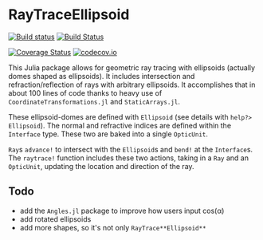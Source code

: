 # RayTraceEllipsoid

[![Build status](https://ci.appveyor.com/api/projects/status/voutf74a40lh511f?svg=true)](https://ci.appveyor.com/project/yakir12/raytraceellipsoid-jl) [![Build Status](https://travis-ci.org/yakir12/RayTraceEllipsoid.jl.svg?branch=master)](https://travis-ci.org/yakir12/RayTraceEllipsoid.jl)

[![Coverage Status](https://coveralls.io/repos/yakir12/RayTraceEllipsoid.jl/badge.svg?branch=master&service=github)](https://coveralls.io/github/yakir12/RayTraceEllipsoid.jl?branch=master) [![codecov.io](http://codecov.io/github/yakir12/RayTraceEllipsoid.jl/coverage.svg?branch=master)](http://codecov.io/github/yakir12/RayTraceEllipsoid.jl?branch=master)

This Julia package allows for geometric ray tracing with ellipsoids (actually domes shaped as ellipsoids). It includes intersection and refraction/reflection of rays with arbitrary ellipsoids. It accomplishes that in about 100 lines of code thanks to heavy use of `CoordinateTransformations.jl` and `StaticArrays.jl`.

These ellipsoid-domes are defined with `Ellipsoid` (see details with `help?> Ellipsoid`). The normal and refractive indices are defined within the `Interface` type. These two are baked into a single `OpticUnit`.

`Ray`s `advance!` to intersect with the `Ellipsoid`s and `bend!` at the `Interface`s. The `raytrace!` function includes these two actions, taking in a `Ray` and an `OpticUnit`, updating the location and direction of the ray.

## Todo
- add the `Angles.jl` package to improve how users input cos(α)
- add rotated ellipsoids
- add more shapes, so it's not only `RayTrace**Ellipsoid**`
